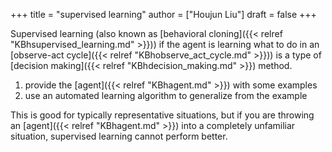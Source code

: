 +++
title = "supervised learning"
author = ["Houjun Liu"]
draft = false
+++

Supervised learning (also known as [behavioral cloning]({{< relref "KBhsupervised_learning.md" >}})) if the agent is learning what to do in an [observe-act cycle]({{< relref "KBhobserve_act_cycle.md" >}})) is a type of [decision making]({{< relref "KBhdecision_making.md" >}}) method.

1.  provide the [agent]({{< relref "KBhagent.md" >}}) with some examples
2.  use an automated learning algorithm to generalize from the example

This is good for typically representative situations, but if you are throwing an [agent]({{< relref "KBhagent.md" >}}) into a completely unfamiliar situation, supervised learning cannot perform better.
